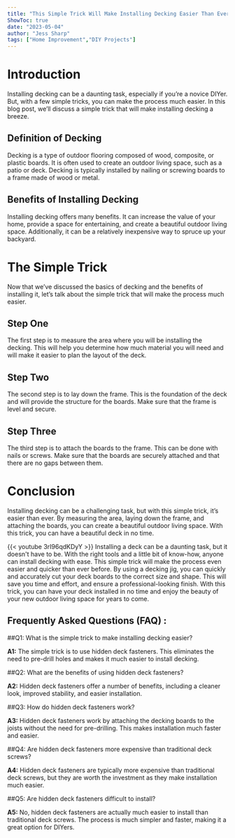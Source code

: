 ```yaml
---
title: "This Simple Trick Will Make Installing Decking Easier Than Ever!"
ShowToc: true 
date: "2023-05-04"
author: "Jess Sharp" 
tags: ["Home Improvement","DIY Projects"]
---
```

# Introduction 

Installing decking can be a daunting task, especially if you’re a novice DIYer. But, with a few simple tricks, you can make the process much easier. In this blog post, we’ll discuss a simple trick that will make installing decking a breeze.

## Definition of Decking

Decking is a type of outdoor flooring composed of wood, composite, or plastic boards. It is often used to create an outdoor living space, such as a patio or deck. Decking is typically installed by nailing or screwing boards to a frame made of wood or metal.

## Benefits of Installing Decking

Installing decking offers many benefits. It can increase the value of your home, provide a space for entertaining, and create a beautiful outdoor living space. Additionally, it can be a relatively inexpensive way to spruce up your backyard.

# The Simple Trick

Now that we’ve discussed the basics of decking and the benefits of installing it, let’s talk about the simple trick that will make the process much easier. 

## Step One

The first step is to measure the area where you will be installing the decking. This will help you determine how much material you will need and will make it easier to plan the layout of the deck.

## Step Two

The second step is to lay down the frame. This is the foundation of the deck and will provide the structure for the boards. Make sure that the frame is level and secure.

## Step Three

The third step is to attach the boards to the frame. This can be done with nails or screws. Make sure that the boards are securely attached and that there are no gaps between them.

# Conclusion

Installing decking can be a challenging task, but with this simple trick, it’s easier than ever. By measuring the area, laying down the frame, and attaching the boards, you can create a beautiful outdoor living space. With this trick, you can have a beautiful deck in no time.

{{< youtube 3rI96qdKDyY >}} 
Installing a deck can be a daunting task, but it doesn't have to be. With the right tools and a little bit of know-how, anyone can install decking with ease. This simple trick will make the process even easier and quicker than ever before. By using a decking jig, you can quickly and accurately cut your deck boards to the correct size and shape. This will save you time and effort, and ensure a professional-looking finish. With this trick, you can have your deck installed in no time and enjoy the beauty of your new outdoor living space for years to come.

## Frequently Asked Questions (FAQ) :
##Q1: What is the simple trick to make installing decking easier?

**A1:** The simple trick is to use hidden deck fasteners. This eliminates the need to pre-drill holes and makes it much easier to install decking.

##Q2: What are the benefits of using hidden deck fasteners?

**A2:** Hidden deck fasteners offer a number of benefits, including a cleaner look, improved stability, and easier installation.

##Q3: How do hidden deck fasteners work?

**A3:** Hidden deck fasteners work by attaching the decking boards to the joists without the need for pre-drilling. This makes installation much faster and easier.

##Q4: Are hidden deck fasteners more expensive than traditional deck screws?

**A4:** Hidden deck fasteners are typically more expensive than traditional deck screws, but they are worth the investment as they make installation much easier.

##Q5: Are hidden deck fasteners difficult to install?

**A5:** No, hidden deck fasteners are actually much easier to install than traditional deck screws. The process is much simpler and faster, making it a great option for DIYers.





